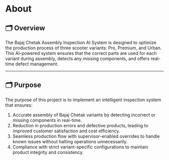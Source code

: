 # About

## 🗂️ **Overview**
The Bajaj Chetak Assembly Inspection AI System is designed to optimize the production process of three scooter variants: Pro, Premium, and Urban. This AI-powered system ensures that the correct parts are used for each variant during assembly, detects any missing components, and offers real-time defect management.

---

## 🗂️ **Purpose**
The purpose of this project is to implement an intelligent inspection system that ensures:          
1. Accurate assembly of Bajaj Chetak variants by detecting incorrect or missing components in real-time.                        
2. Reduction in production errors and defective products, leading to improved customer satisfaction and cost efficiency.            
3. Seamless production flow with supervisor-enabled overrides to handle known issues without halting operations unnecessarily.              
4. Compliance with strict variant-specific configurations to maintain product integrity and consistency.  
